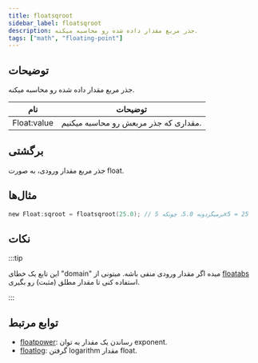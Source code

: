 ```yaml
---
title: floatsqroot
sidebar_label: floatsqroot
description: جذر مربع مقدار داده شده رو محاسبه میکنه.
tags: ["math", "floating-point"]
---
```


<LowercaseNote />

## توضیحات

جذر مربع مقدار داده شده رو محاسبه میکنه.

| نام        | توضیحات                                |
| ----------- | ------------------------------------------ |
| Float:value | مقداری که جذر مربعش رو محاسبه میکنیم. |

## برگشتی

جذر مربع مقدار ورودی، به صورت float.

## مثال‌ها

```c
new Float:sqroot = floatsqroot(25.0); // برمیگردونه 5.0، چونکه 5x5 = 25
```

## نکات

:::tip

این تابع یک خطای "domain" میده اگر مقدار ورودی منفی باشه. میتونی از [floatabs](floatabs) استفاده کنی تا مقدار مطلق (مثبت) رو بگیری.

:::

## توابع مرتبط

- [floatpower](floatpower): رساندن یک مقدار به توان exponent.
- [floatlog](floatlog): گرفتن logarithm مقدار float.